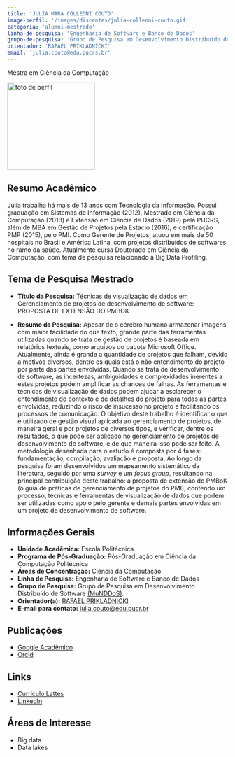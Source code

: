 ```yaml
---
title: 'JULIA MARA COLLEONI COUTO'
image-perfil: '/images/discentes/julia-colleoni-couto.gif'
categoria: 'alumni-mestrado'
linha-de-pesquisa: 'Engenharia de Software e Banco de Dados'
grupo-de-pesquisa: 'Grupo de Pesquisa em Desenvolvimento Distribuído de Software (MuNDDoS)'
orientador: 'RAFAEL PRIKLADNICKI'
email: 'julia.couto@edu.pucrs.br'
---
```


Mestra em Ciência da Computação

<img src="{{site.baseurl}}/images/discentes/julia-colleoni-couto.gif" alt="foto de perfil" width="200"/>

## Resumo Acadêmico

Júlia trabalha há mais de 13 anos com Tecnologia da Informação. Possui graduação em Sistemas de Informação (2012), Mestrado em Ciência da Computação (2018) e Extensão em Ciência de Dados (2019) pela PUCRS, além de MBA em Gestão de Projetos pela Estacio (2016), e certificação PMP (2015), pelo PMI. Como Gerente de Projetos, atuou em mais de 50 hospitais no Brasil e América Latina, com projetos distribuídos de softwares no ramo da saúde. Atualmente cursa Doutorado em Ciência da Computação, com tema de pesquisa relacionado à Big Data Profiling.

## Tema de Pesquisa Mestrado

- **Título da Pesquisa:** Técnicas de visualização de dados em Gerenciamento de projetos de desenvolvimento de software: PROPOSTA DE EXTENSÃO DO PMBOK

- **Resumo da Pesquisa:** Apesar de o cérebro humano armazenar imagens com maior facilidade do que texto, grande parte das ferramentas utilizadas quando se trata de gestão de projetos é baseada em relatórios textuais, como arquivos do pacote Microsoft Office. Atualmente, ainda é grande a quantidade de projetos que falham, devido a motivos diversos, dentre os quais está o não entendimento do projeto por parte das partes envolvidas. Quando se trata de desenvolvimento de software, as incertezas, ambiguidades e complexidades inerentes a estes projetos podem amplificar as chances de falhas. As ferramentas e técnicas de visualização de dados podem ajudar a esclarecer o entendimento do contexto e de detalhes do projeto para todas as partes envolvidas, reduzindo o risco de insucesso no projeto e facilitando os processos de comunicação. O objetivo deste trabalho é identificar o que é utilizado de gestão visual aplicada ao gerenciamento de projetos, de maneira geral e por projetos de diversos tipos, e verificar, dentre os resultados, o que pode ser aplicado no gerenciamento de projetos de desenvolvimento de software, e de que maneira isso pode ser feito. A metodologia desenhada para o estudo é composta por 4 fases: fundamentação, compilação, avaliação e proposta. Ao longo da pesquisa foram desenvolvidos um mapeamento sistemático da literatura, seguido por uma _survey_ e um _focus group_, resultando na principal contribuição deste trabalho: a proposta de extensão do PMBoK (o guia de práticas de gerenciamento de projetos do PMI), contendo um processo, técnicas e ferramentas de visualização de dados que podem ser utilizadas como apoio pelo gerente e demais partes envolvidas em um projeto de desenvolvimento de software.


## Informações Gerais

- **Unidade Acadêmica:** Escola Politécnica
- **Programa de Pós-Graduação:** Pós-Graduação em Ciência da Computação Politécnica
- **Áreas de Concentração:** Ciência da Computação
- **Linha de Pesquisa:** Engenharia de Software e Banco de Dados
- **Grupo de Pesquisa:** Grupo de Pesquisa em Desenvolvimento Distribuído de Software [(MuNDDoS)](http://munddos.com.br/).
- **Orientador(a):** [RAFAEL PRIKLADNICKI](http://www.pucrs.br/pesquisadores/rafael-prikladnicki/)
- **E-mail para contato:** [julia.couto@edu.pucr.br](mailto:julia.couto@edu.pucr.br)


## Publicações

- [Google Acadêmico]([https://scholar.google.com/citations?user=yb7aDIsAAAAJ&hl=pt-BR](https://scholar.google.com/citations?user=yb7aDIsAAAAJ&hl=pt-BR))
- [Orcid]([https://orcid.org/0000-0002-4022-0142](https://orcid.org/0000-0002-4022-0142))


## Links
- [Curriculo Lattes](http://lattes.cnpq.br/0619802843633726)
- [LinkedIn]([https://www.linkedin.com/in/juliacolleoni](https://www.linkedin.com/in/juliacolleoni))

## Áreas de Interesse

- Big data
- Data lakes
